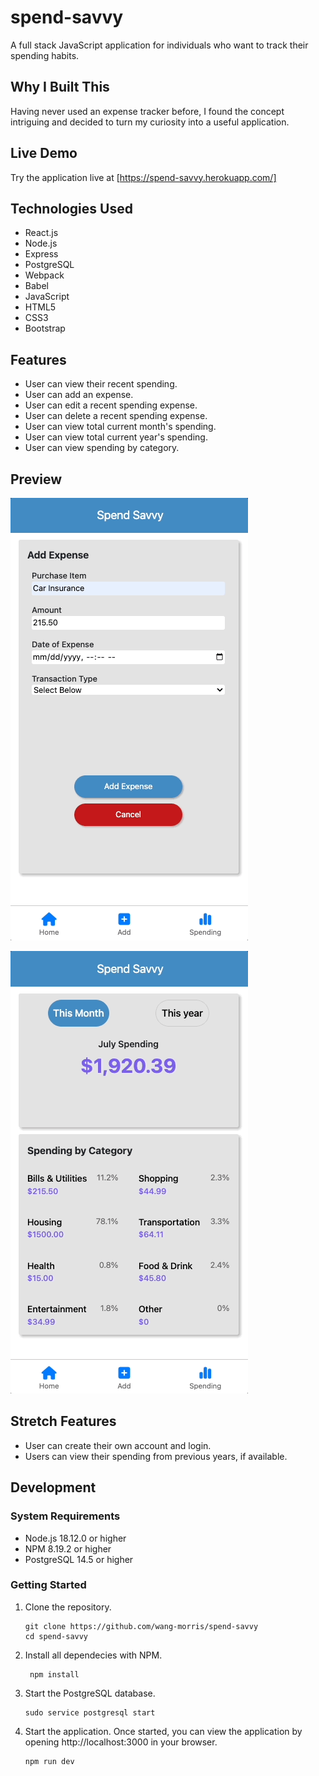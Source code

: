 # spend-savvy

A full stack JavaScript application for individuals who want to track their spending habits.

## Why I Built This

Having never used an expense tracker before, I found the concept intriguing and decided to turn my curiosity into a useful application.

## Live Demo

Try the application live at [https://spend-savvy.herokuapp.com/]

## Technologies Used

- React.js
- Node.js
- Express
- PostgreSQL
- Webpack
- Babel
- JavaScript
- HTML5
- CSS3
- Bootstrap

## Features

- User can view their recent spending.
- User can add an expense.
- User can edit a recent spending expense.
- User can delete a recent spending expense.
- User can view total current month's spending.
- User can view total current year's spending.
- User can view spending by category.

## Preview

![Adding An Expense](./server/public/assets/add-expense.gif)

![Viewing Monthly and Yearly Spending](./server/public/assets/spending.gif)

## Stretch Features

- User can create their own account and login.
- Users can view their spending from previous years, if available.

## Development

### System Requirements

- Node.js 18.12.0 or higher
- NPM 8.19.2 or higher
- PostgreSQL 14.5 or higher


### Getting Started

1. Clone the repository.

    ```shell
    git clone https://github.com/wang-morris/spend-savvy
    cd spend-savvy
    ```
2. Install all dependecies with NPM.

   ```shell
    npm install
    ```
3. Start the PostgreSQL database.

    ```shell
    sudo service postgresql start
    ```

5. Start the application. Once started, you can view the application by opening http://localhost:3000 in your browser.

     ```shell
    npm run dev
    ```
